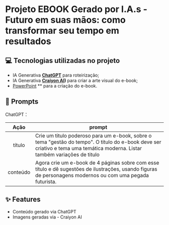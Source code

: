 # Projeto EBOOK Gerado por I.A.s - Futuro em suas mãos: como transformar seu tempo em resultados

## 💻 Tecnologias utilizadas no projeto

- IA Generativa **[ChatGPT](https://chat.openai.com)** para roteirização;
- IA Generativa **[Craiyon AI](https://www.craiyon.com/))** para criar a arte visual do e-book;
- [PowerPoint](https://www.microsoft.com/en/microsoft-365/powerpoint) ** para a criação do e-book.

## 🧠 Prompts


ChatGPT：

|   Ação   | prompt                                                                                                                                                                                                                                                                         |
| :------: | ------------------------------------------------------------------------------------------------------------------------------------------------------------------------------------------------------------------------------------------------------------------------------ |
|  título  | Crie um titulo poderoso para um e-book, sobre o tema "gestão do tempo". O titulo do e-book deve ser criativo e tema uma temática moderna. Listar também variações de titulo                                                   |
| conteúdo | Agora crie um e-book de 4 páginas sobre com esse título e dê sugestões de ilustrações, usando figuras de personagens modernos ou com uma pegada futurista. |


## ✨ Features

- Conteúdo gerado via ChatGPT
- Imagens geradas via - Craiyon AI
